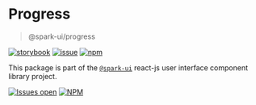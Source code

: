 # Progress

> @spark-ui/progress

[![storybook](https://img.shields.io/badge/storybook-black?logo=storybook)](https://sparkui.vercel.app/?path=/docs/components-progress--docs)
[![issue](https://img.shields.io/badge/report%20a%20bug-black?logo=openbugbounty&logoColor=red)](https://github.com/leboncoin/spark-web/issues/new?&projects=4&template=bug-report.yml&assignees=&labels=Component,Component%3A%20progress)
[![npm](https://img.shields.io/npm/dt/%40spark-ui/progress?logo=npm&labelColor=black)](https://www.npmjs.com/package/@spark-ui/progress)

This package is part of the [`@spark-ui`](https://github.com/leboncoin/spark-web) react-js user interface component library project.

[![Issues open](https://img.shields.io/github/issues-search/leboncoin/spark-web?query=is%3Aopen%20label%3A%22Component%3A%20progress%22&logo=openbugbounty&logoColor=red&label=issues%20open&color=red)](https://github.com/leboncoin/spark-web/issues?q=is%3Aopen+label%3Aprogress)
[![NPM](https://img.shields.io/npm/l/%40spark-ui%2Fprogress)](https://github.com/leboncoin/spark-web/blob/main/packages/components/progress/LICENSE.md)
